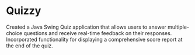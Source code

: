 # Quizzy
Created a Java Swing Quiz application that allows users to answer multiple-choice questions and receive real-time
feedback on their responses. Incorporated functionality for displaying a comprehensive score report at the end of the quiz.
